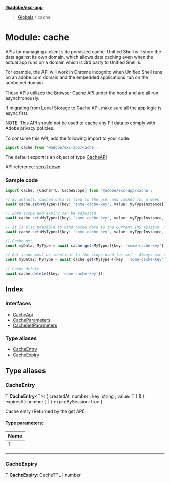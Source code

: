 **[@adobe/exc-app](../README.md)**

> [Globals](../README.md) / cache

# Module: cache

APIs for managing a client side persisted cache.
Unified Shell will store the data against its own domain, which allows data caching
even when the actual app runs on a domain which is 3rd party to Unified Shell's.

For example, the API will work in Chrome incognito when Unified Shell runs on an adobe.com domain
and the embedded applications run on the adobe.net domain.

These APIs utilizes the [Browser Cache API](https://developer.mozilla.org/en-US/docs/Web/API/Cache) under the hood and are all run asynchronously.

If migrating from Local Storage to Cache API, make sure all the app logic is async first.

NOTE: This API should not be used to cache any PII data to comply with Adobe privacy policies.

To consume this API, add the following import to your code.

```typescript
import cache from '@adobe/exc-app/cache';
```

The default export is an object of type [CacheAPI](../interfaces/_cache_.cacheapi.md)

API reference: [scroll down](#index)

### Sample code

```typescript
import cache, {CacheTTL, CacheScope} from '@adobe/exc-app/cache';

// By default, cached data is tied to the user and cached for a week.
await cache.set<MyType>({key: 'some-cache-key', value: myTypeInstance});

// Both scope and expiry can be adjusted.
await cache.set<MyType>({key: 'some-cache-key', value: myTypeInstance, expiry: CacheTTL.DAY, scope: CacheScope.ORG});

// It is also possible to bind cache data to the current IMS session, it will expire when the user logs out.
await cache.set<MyType>({key: 'some-cache-key', value: myTypeInstance, expiry: CacheTTL.IMS_SESSION});

// Cache get
const myData: MyType = await cache.get<MyType>({key: 'some-cache-key'});

// Get scope must be identical to the scope used for set - Always use the same scope for both.
const myData2: MyType = await cache.get<MyType>({key: 'some-cache-key', scope: CacheScope.ORG});

// Cache delete.
await cache.delete({key: 'some-cache-key'});
```

## Index

### Interfaces

* [CacheApi](../interfaces/cache.cacheapi.md)
* [CacheParameters](../interfaces/cache.cacheparameters.md)
* [CacheSetParameters](../interfaces/cache.cachesetparameters.md)

### Type aliases

* [CacheEntry](cache.md#cacheentry)
* [CacheExpiry](cache.md#cacheexpiry)

## Type aliases

### CacheEntry

Ƭ  **CacheEntry**<T\>: { createdAt: number ; key: string ; value: T  } & { expiresAt: number  } \| { expireBySession: true  }

Cache entry (Returned by the get API).

#### Type parameters:

Name |
------ |
`T` |

___

### CacheExpiry

Ƭ  **CacheExpiry**: CacheTTL \| number

